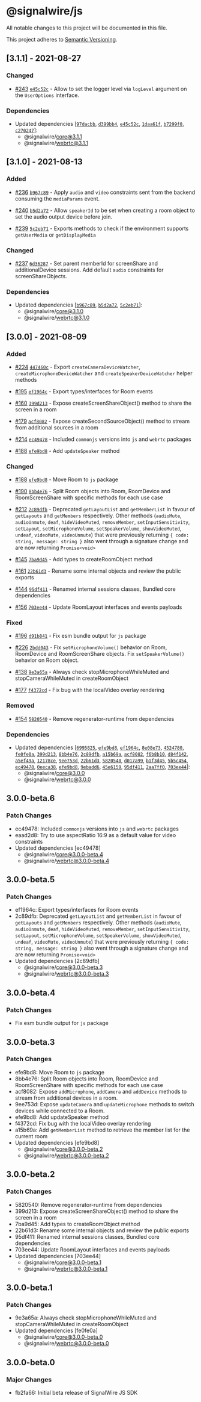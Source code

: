 # @signalwire/js

All notable changes to this project will be documented in this file.

This project adheres to [Semantic Versioning](https://semver.org/spec/v2.0.0.html).

## [3.1.1] - 2021-08-27

### Changed

- [#243](https://github.com/signalwire/signalwire-js/pull/243) [`e45c52c`](https://github.com/signalwire/signalwire-js/commit/e45c52cc7d3c684efd2a080e0a138d3bb82ea8f0) - Allow to set the logger level via `logLevel` argument on the `UserOptions` interface.

### Dependencies

- Updated dependencies [[`97dacbb`](https://github.com/signalwire/signalwire-js/commit/97dacbb3aaf9029a6781ac2356591f928ae40580), [`d399bb4`](https://github.com/signalwire/signalwire-js/commit/d399bb4df70b590f3b06ecd81e8a099138187c6c), [`e45c52c`](https://github.com/signalwire/signalwire-js/commit/e45c52cc7d3c684efd2a080e0a138d3bb82ea8f0), [`1daa61f`](https://github.com/signalwire/signalwire-js/commit/1daa61f6cf5f7fa68fdb87dd4b27dcf55af76456), [`b7299f0`](https://github.com/signalwire/signalwire-js/commit/b7299f07c3583082b7d5c289fd1e1dca7936d6a4), [`c270247`](https://github.com/signalwire/signalwire-js/commit/c270247769c6ae2584f0372bbb1426c6c994732a)]:
  - @signalwire/core@3.1.1
  - @signalwire/webrtc@3.1.1

## [3.1.0] - 2021-08-13

### Added

- [#236](https://github.com/signalwire/signalwire-js/pull/236) [`b967c89`](https://github.com/signalwire/signalwire-js/commit/b967c892d99ad7fa96ebc5a31a871bde1eecb0d0) - Apply `audio` and `video` constraints sent from the backend consuming the `mediaParams` event.

* [#240](https://github.com/signalwire/signalwire-js/pull/240) [`b5d2a72`](https://github.com/signalwire/signalwire-js/commit/b5d2a726b4b2ba4b455dbbe0ebdbc72ed4ae26fd) - Allow `speakerId` to be set when creating a room object to set the audio output device before join.

- [#239](https://github.com/signalwire/signalwire-js/pull/239) [`5c2eb71`](https://github.com/signalwire/signalwire-js/commit/5c2eb7113334c432c7c806a8af29f48284414c9f) - Exports methods to check if the environment supports `getUserMedia` or `getDisplayMedia`

### Changed

- [#237](https://github.com/signalwire/signalwire-js/pull/237) [`6d36287`](https://github.com/signalwire/signalwire-js/commit/6d362878cacf5feaf6147fbe68c0c04d9c3c9697) - Set parent memberId for screenShare and additionalDevice sessions.
  Add default `audio` constraints for screenShareObjects.

### Dependencies

- Updated dependencies [[`b967c89`](https://github.com/signalwire/signalwire-js/commit/b967c892d99ad7fa96ebc5a31a871bde1eecb0d0), [`b5d2a72`](https://github.com/signalwire/signalwire-js/commit/b5d2a726b4b2ba4b455dbbe0ebdbc72ed4ae26fd), [`5c2eb71`](https://github.com/signalwire/signalwire-js/commit/5c2eb7113334c432c7c806a8af29f48284414c9f)]:
  - @signalwire/core@3.1.0
  - @signalwire/webrtc@3.1.0

## [3.0.0] - 2021-08-09

### Added

- [#224](https://github.com/signalwire/signalwire-js/pull/224) [`447460c`](https://github.com/signalwire/signalwire-js/commit/447460cd4d5405e801084f2d7113e669820d5f22) - Export `createCameraDeviceWatcher`, `createMicrophoneDeviceWatcher` and `createSpeakerDeviceWatcher` helper methods

- [#195](https://github.com/signalwire/signalwire-js/pull/195) [`ef1964c`](https://github.com/signalwire/signalwire-js/commit/ef1964cfbfbd5febcfe76dca73d5e11b7268941f) - Export types/interfaces for Room events

- [#160](https://github.com/signalwire/signalwire-js/pull/160) [`399d213`](https://github.com/signalwire/signalwire-js/commit/399d213816eb1ef43c624cd80ff4f8689817216c) - Expose createScreenShareObject() method to share the screen in a room

- [#179](https://github.com/signalwire/signalwire-js/pull/179) [`acf8082`](https://github.com/signalwire/signalwire-js/commit/acf808210ed8369e2e8e65e868599c0859b49a3d) - Expose createSecondSourceObject() method to stream from additional sources in a room

- [#214](https://github.com/signalwire/signalwire-js/pull/214) [`ec49478`](https://github.com/signalwire/signalwire-js/commit/ec49478d3a8fb2384e57951ec13d859b83baa7dc) - Included `commonjs` versions into `js` and `webrtc` packages

- [#188](https://github.com/signalwire/signalwire-js/pull/188) [`efe9bd8`](https://github.com/signalwire/signalwire-js/commit/efe9bd8ff92ec4b0938ce6208c60bc5d84cd59d2) - Add `updateSpeaker` method

### Changed

- [#188](https://github.com/signalwire/signalwire-js/pull/188) [`efe9bd8`](https://github.com/signalwire/signalwire-js/commit/efe9bd8ff92ec4b0938ce6208c60bc5d84cd59d2) - Move Room to `js` package

- [#190](https://github.com/signalwire/signalwire-js/pull/190) [`8bb4e76`](https://github.com/signalwire/signalwire-js/commit/8bb4e7689559d0ec9dd77c29c5bd3c1aef8b68bd) - Split Room objects into Room, RoomDevice and RoomScreenShare with specific methods for each use case

- [#212](https://github.com/signalwire/signalwire-js/pull/212) [`2c89dfb`](https://github.com/signalwire/signalwire-js/commit/2c89dfb6fa55776d9718cc5d1ce0ce45fe49872a) - Deprecated `getLayoutList` and `getMemberList` in favour of `getLayouts` and `getMembers` respectively. Other methods (`audioMute`, `audioUnmute`, `deaf`, `hideVideoMuted`, `removeMember`, `setInputSensitivity`, `setLayout`, `setMicrophoneVolume`, `setSpeakerVolume`, `showVideoMuted`, `undeaf`, `videoMute`, `videoUnmute`) that were previously returning `{ code: string, message: string }` also went through a signature change and are now returning `Promise<void>`

- [#145](https://github.com/signalwire/signalwire-js/pull/145) [`7ba9d45`](https://github.com/signalwire/signalwire-js/commit/7ba9d45b7e76bf89ebd881afcae4cb625792ad06) - Add types to createRoomObject method

- [#161](https://github.com/signalwire/signalwire-js/pull/161) [`22b61d3`](https://github.com/signalwire/signalwire-js/commit/22b61d33c7f944b0ceb2b7edf35e0ad5369d3293) - Rename some internal objects and review the public exports

- [#144](https://github.com/signalwire/signalwire-js/pull/144) [`95df411`](https://github.com/signalwire/signalwire-js/commit/95df411b5105eaa0eeb3c3907c8cca6f2688a730) - Renamed internal sessions classes, Bundled core dependencies

- [#156](https://github.com/signalwire/signalwire-js/pull/156) [`703ee44`](https://github.com/signalwire/signalwire-js/commit/703ee445dfce00c926213b8aa4d5da2e4ec79886) - Update RoomLayout interfaces and events payloads

### Fixed

- [#196](https://github.com/signalwire/signalwire-js/pull/196) [`d91b841`](https://github.com/signalwire/signalwire-js/commit/d91b841d11ba42a5a5e7edabf17fac54473f358e) - Fix esm bundle output for `js` package

- [#226](https://github.com/signalwire/signalwire-js/pull/226) [`2bdd043`](https://github.com/signalwire/signalwire-js/commit/2bdd043425a90cc1b3a54aaa620517955195d006) - Fix `setMicrophoneVolume()` behavior on Room, RoomDevice and RoomScreenShare objects. Fix `setSpeakerVolume()` behavior on Room object.

- [#138](https://github.com/signalwire/signalwire-js/pull/138) [`9e3a65a`](https://github.com/signalwire/signalwire-js/commit/9e3a65a2466b09d7d18ec6cb1e0ab20b95e49869) - Always check stopMicrophoneWhileMuted and stopCameraWhileMuted in createRoomObject

- [#177](https://github.com/signalwire/signalwire-js/pull/177) [`f4372cd`](https://github.com/signalwire/signalwire-js/commit/f4372cd6f6d499610340cb473269ac610375db74) - Fix bug with the localVideo overlay rendering

### Removed

- [#154](https://github.com/signalwire/signalwire-js/pull/154) [`5820540`](https://github.com/signalwire/signalwire-js/commit/5820540054ef1a7a095bcf2ff934982d0608aa85) - Remove regenerator-runtime from dependencies

### Dependencies

- Updated dependencies [[`6995825`](https://github.com/signalwire/signalwire-js/commit/699582576f67f12cea37c98d52fb08af01fd6c01), [`efe9bd8`](https://github.com/signalwire/signalwire-js/commit/efe9bd8ff92ec4b0938ce6208c60bc5d84cd59d2), [`ef1964c`](https://github.com/signalwire/signalwire-js/commit/ef1964cfbfbd5febcfe76dca73d5e11b7268941f), [`8e08e73`](https://github.com/signalwire/signalwire-js/commit/8e08e73a6d72583b4af125f9854838f8a268fdeb), [`4524780`](https://github.com/signalwire/signalwire-js/commit/4524780025944ded9497fbe9fbdb8f9e6fddb3b5), [`fe0fe0a`](https://github.com/signalwire/signalwire-js/commit/fe0fe0a51beb1e559fb20d2e80e7854582d51ba9), [`399d213`](https://github.com/signalwire/signalwire-js/commit/399d213816eb1ef43c624cd80ff4f8689817216c), [`8bb4e76`](https://github.com/signalwire/signalwire-js/commit/8bb4e7689559d0ec9dd77c29c5bd3c1aef8b68bd), [`2c89dfb`](https://github.com/signalwire/signalwire-js/commit/2c89dfb6fa55776d9718cc5d1ce0ce45fe49872a), [`a15b69a`](https://github.com/signalwire/signalwire-js/commit/a15b69ae21226ab98b7f4617a5384320b52d2f6d), [`acf8082`](https://github.com/signalwire/signalwire-js/commit/acf808210ed8369e2e8e65e868599c0859b49a3d), [`f6b8b10`](https://github.com/signalwire/signalwire-js/commit/f6b8b10d155047bb8bfaf251c9559eafeba287ad), [`d84f142`](https://github.com/signalwire/signalwire-js/commit/d84f14258d2fcade88f6296c32fc8d630faef2a0), [`a5ef49a`](https://github.com/signalwire/signalwire-js/commit/a5ef49a7b5b39f69fda92bbe3016d0d1ee8e376a), [`12178ce`](https://github.com/signalwire/signalwire-js/commit/12178ce493fd5cfd735cf5dde5467f9440f0e35e), [`9ee753d`](https://github.com/signalwire/signalwire-js/commit/9ee753d1fea82561f760006676505f762d564c65), [`22b61d3`](https://github.com/signalwire/signalwire-js/commit/22b61d33c7f944b0ceb2b7edf35e0ad5369d3293), [`5820540`](https://github.com/signalwire/signalwire-js/commit/5820540054ef1a7a095bcf2ff934982d0608aa85), [`d017a99`](https://github.com/signalwire/signalwire-js/commit/d017a993f57a8f30d880899c42540efa3a4f2654), [`b1f3d45`](https://github.com/signalwire/signalwire-js/commit/b1f3d45e9245c228ecc2b5587e09ad0d406f2f93), [`5b5c454`](https://github.com/signalwire/signalwire-js/commit/5b5c45411fa691551c590fa9f69e8bdfef4b9cdd), [`ec49478`](https://github.com/signalwire/signalwire-js/commit/ec49478d3a8fb2384e57951ec13d859b83baa7dc), [`0eeca38`](https://github.com/signalwire/signalwire-js/commit/0eeca3882c65a05a9fddb814b868e71d69cd8aac), [`efe9bd8`](https://github.com/signalwire/signalwire-js/commit/efe9bd8ff92ec4b0938ce6208c60bc5d84cd59d2), [`9ebadd6`](https://github.com/signalwire/signalwire-js/commit/9ebadd6afb20cef322f5934ed26ca0b31e63f009), [`45e6159`](https://github.com/signalwire/signalwire-js/commit/45e6159dc78a33eb7c44f40f30a11cd73194d650), [`95df411`](https://github.com/signalwire/signalwire-js/commit/95df411b5105eaa0eeb3c3907c8cca6f2688a730), [`2aa7ff0`](https://github.com/signalwire/signalwire-js/commit/2aa7ff0bfe052b7d8ba2a713f0aed79548ffb662), [`703ee44`](https://github.com/signalwire/signalwire-js/commit/703ee445dfce00c926213b8aa4d5da2e4ec79886)]:
  - @signalwire/core@3.0.0
  - @signalwire/webrtc@3.0.0

## 3.0.0-beta.6

### Patch Changes

- ec49478: Included `commonjs` versions into `js` and `webrtc` packages
- eaad2d8: Try to use aspectRatio 16:9 as a default value for video constraints
- Updated dependencies [ec49478]
  - @signalwire/core@3.0.0-beta.4
  - @signalwire/webrtc@3.0.0-beta.4

## 3.0.0-beta.5

### Patch Changes

- ef1964c: Export types/interfaces for Room events
- 2c89dfb: Deprecated `getLayoutList` and `getMemberList` in favour of `getLayouts` and `getMembers` respectively. Other methods (`audioMute`, `audioUnmute`, `deaf`, `hideVideoMuted`, `removeMember`, `setInputSensitivity`, `setLayout`, `setMicrophoneVolume`, `setSpeakerVolume`, `showVideoMuted`, `undeaf`, `videoMute`, `videoUnmute`) that were previously returning `{ code: string, message: string }` also went through a signature change and are now returning `Promise<void>`
- Updated dependencies [2c89dfb]
  - @signalwire/core@3.0.0-beta.3
  - @signalwire/webrtc@3.0.0-beta.3

## 3.0.0-beta.4

### Patch Changes

- Fix esm bundle output for `js` package

## 3.0.0-beta.3

### Patch Changes

- efe9bd8: Move Room to `js` package
- 8bb4e76: Split Room objects into Room, RoomDevice and RoomScreenShare with specific methods for each use case
- acf8082: Expose `addMicrophone`, `addCamera` and `addDevice` methods to stream from additional devices in a room.
- 9ee753d: Expose `updateCamera` and `updateMicrophone` methods to switch devices while connected to a Room.
- efe9bd8: Add updateSpeaker method
- f4372cd: Fix bug with the localVideo overlay rendering
- a15b69a: Add `getMemberList` method to retrieve the member list for the current room
- Updated dependencies [efe9bd8]
  - @signalwire/core@3.0.0-beta.2
  - @signalwire/webrtc@3.0.0-beta.2

## 3.0.0-beta.2

### Patch Changes

- 5820540: Remove regenerator-runtime from dependencies
- 399d213: Expose createScreenShareObject() method to share the screen in a room
- 7ba9d45: Add types to createRoomObject method
- 22b61d3: Rename some internal objects and review the public exports
- 95df411: Renamed internal sessions classes, Bundled core dependencies
- 703ee44: Update RoomLayout interfaces and events payloads
- Updated dependencies [703ee44]
  - @signalwire/core@3.0.0-beta.1
  - @signalwire/webrtc@3.0.0-beta.1

## 3.0.0-beta.1

### Patch Changes

- 9e3a65a: Always check stopMicrophoneWhileMuted and stopCameraWhileMuted in createRoomObject
- Updated dependencies [fe0fe0a]
  - @signalwire/core@3.0.0-beta.0
  - @signalwire/webrtc@3.0.0-beta.0

## 3.0.0-beta.0

### Major Changes

- fb2fa66: Initial beta release of SignalWire JS SDK
